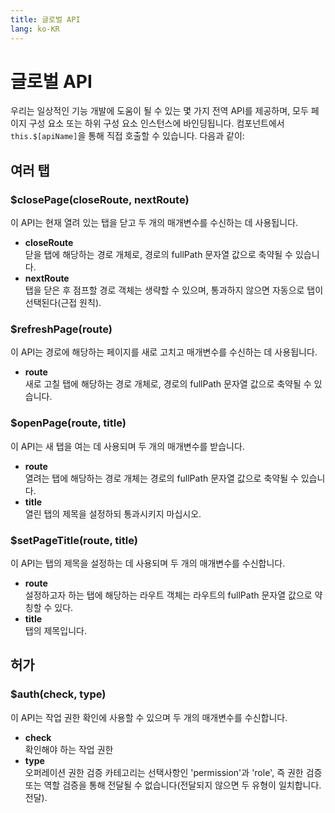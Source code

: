 ```yaml
---
title: 글로벌 API
lang: ko-KR
---
```

# 글로벌 API
우리는 일상적인 기능 개발에 도움이 될 수 있는 몇 가지 전역 API를 제공하며, 
모두 페이지 구성 요소 또는 하위 구성 요소 인스턴스에 바인딩됩니다.
컴포넌트에서 `this.$[apiName]`을 통해 직접 호출할 수 있습니다. 다음과 같이:

## 여러 탭
### $closePage(closeRoute, nextRoute)
이 API는 현재 열려 있는 탭을 닫고 두 개의 매개변수를 수신하는 데 사용됩니다.
* **closeRoute**  
닫을 탭에 해당하는 경로 개체로, 경로의 fullPath 문자열 값으로 축약될 수 있습니다.
* **nextRoute**  
탭을 닫은 후 점프할 경로 객체는 생략할 수 있으며, 통과하지 않으면 자동으로 탭이 선택된다(근접 원칙).

### $refreshPage(route)
이 API는 경로에 해당하는 페이지를 새로 고치고 매개변수를 수신하는 데 사용됩니다.
* **route**  
새로 고칠 탭에 해당하는 경로 개체로, 경로의 fullPath 문자열 값으로 축약될 수 있습니다.

### $openPage(route, title)
이 API는 새 탭을 여는 데 사용되며 두 개의 매개변수를 받습니다.
* **route**  
열려는 탭에 해당하는 경로 개체는 경로의 fullPath 문자열 값으로 축약될 수 있습니다.
* **title**  
열린 탭의 제목을 설정하되 통과시키지 마십시오.

### $setPageTitle(route, title)
이 API는 탭의 제목을 설정하는 데 사용되며 두 개의 매개변수를 수신합니다.
* **route**  
설정하고자 하는 탭에 해당하는 라우트 객체는 라우트의 fullPath 문자열 값으로 약칭할 수 있다.
* **title**  
탭의 제목입니다.

## 허가
### $auth(check, type)
이 API는 작업 권한 확인에 사용할 수 있으며 두 개의 매개변수를 수신합니다.
* **check**  
확인해야 하는 작업 권한
* **type**  
오퍼레이션 권한 검증 카테고리는 선택사항인 'permission'과 'role', 즉 권한 검증 또는 역할 검증을 통해 전달될 수 없습니다(전달되지 않으면 두 유형이 일치합니다. 전달).